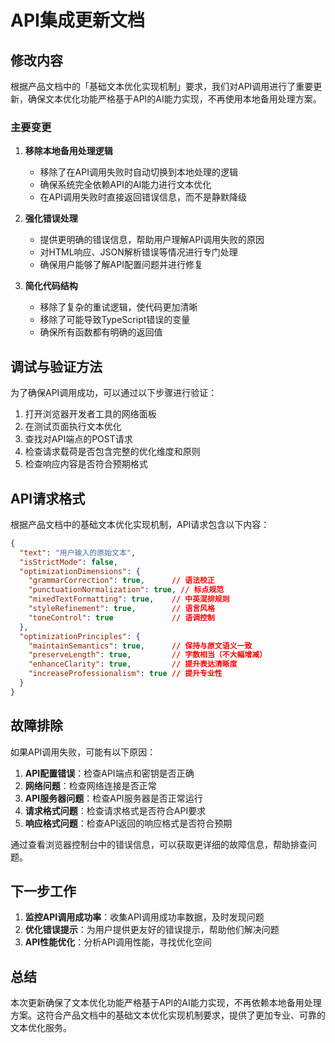 # API集成更新文档

## 修改内容

根据产品文档中的「基础文本优化实现机制」要求，我们对API调用进行了重要更新，确保文本优化功能严格基于API的AI能力实现，不再使用本地备用处理方案。

### 主要变更

1. **移除本地备用处理逻辑**
   - 移除了在API调用失败时自动切换到本地处理的逻辑
   - 确保系统完全依赖API的AI能力进行文本优化
   - 在API调用失败时直接返回错误信息，而不是静默降级

2. **强化错误处理**
   - 提供更明确的错误信息，帮助用户理解API调用失败的原因
   - 对HTML响应、JSON解析错误等情况进行专门处理
   - 确保用户能够了解API配置问题并进行修复

3. **简化代码结构**
   - 移除了复杂的重试逻辑，使代码更加清晰
   - 移除了可能导致TypeScript错误的变量
   - 确保所有函数都有明确的返回值

## 调试与验证方法

为了确保API调用成功，可以通过以下步骤进行验证：

1. 打开浏览器开发者工具的网络面板
2. 在测试页面执行文本优化
3. 查找对API端点的POST请求
4. 检查请求载荷是否包含完整的优化维度和原则
5. 检查响应内容是否符合预期格式

## API请求格式

根据产品文档中的基础文本优化实现机制，API请求包含以下内容：

```json
{
  "text": "用户输入的原始文本",
  "isStrictMode": false,
  "optimizationDimensions": {
    "grammarCorrection": true,      // 语法校正
    "punctuationNormalization": true, // 标点规范
    "mixedTextFormatting": true,    // 中英混排规则
    "styleRefinement": true,        // 语言风格
    "toneControl": true             // 语调控制
  },
  "optimizationPrinciples": {
    "maintainSemantics": true,      // 保持与原文语义一致
    "preserveLength": true,         // 字数相当（不大幅增减）
    "enhanceClarity": true,         // 提升表达清晰度
    "increaseProfessionalism": true // 提升专业性
  }
}
```

## 故障排除

如果API调用失败，可能有以下原因：

1. **API配置错误**：检查API端点和密钥是否正确
2. **网络问题**：检查网络连接是否正常
3. **API服务器问题**：检查API服务器是否正常运行
4. **请求格式问题**：检查请求格式是否符合API要求
5. **响应格式问题**：检查API返回的响应格式是否符合预期

通过查看浏览器控制台中的错误信息，可以获取更详细的故障信息，帮助排查问题。

## 下一步工作

1. **监控API调用成功率**：收集API调用成功率数据，及时发现问题
2. **优化错误提示**：为用户提供更友好的错误提示，帮助他们解决问题
3. **API性能优化**：分析API调用性能，寻找优化空间

## 总结

本次更新确保了文本优化功能严格基于API的AI能力实现，不再依赖本地备用处理方案。这符合产品文档中的基础文本优化实现机制要求，提供了更加专业、可靠的文本优化服务。